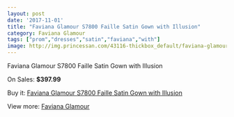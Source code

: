 ```yaml
---
layout: post
date: '2017-11-01'
title: "Faviana Glamour S7800 Faille Satin Gown with Illusion"
category: Faviana Glamour
tags: ["prom","dresses","satin","faviana","with"]
image: http://img.princessan.com/43116-thickbox_default/faviana-glamour-s7800-faille-satin-gown-with-illusion.jpg
---
```

Faviana Glamour S7800 Faille Satin Gown with Illusion

On Sales: **$397.99**
<a href="https://www.princessan.com/en/faviana-glamour/20084-faviana-glamour-s7800-faille-satin-gown-with-illusion.html"><amp-img layout="responsive" width="600" height="600" src="//img.princessan.com/43116-thickbox_default/faviana-glamour-s7800-faille-satin-gown-with-illusion.jpg" alt="Faviana Glamour S7800 Faille Satin Gown with Illusion 0" /></a>

Buy it: [Faviana Glamour S7800 Faille Satin Gown with Illusion](https://www.princessan.com/en/faviana-glamour/20084-faviana-glamour-s7800-faille-satin-gown-with-illusion.html "Faviana Glamour S7800 Faille Satin Gown with Illusion")

View more: [Faviana Glamour](https://www.princessan.com/en/183-faviana-glamour "Faviana Glamour")
